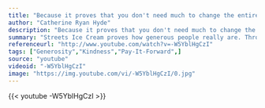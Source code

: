 ```yaml
---
title: "Because it proves that you don't need much to change the entire world for the better. You can start with the most ordinary ingredients. You can start with the world you've got."
author: "Catherine Ryan Hyde"
description: "Because it proves that you don't need much to change the entire world for the better. You can start with the most ordinary ingredients. You can start with the world you've got. - Catherine Ryan Hyde quotes from GetInspired365.com"
summary: "Streets Ice Cream proves how generous people really are. Through a live experiment, customers were told that their ice cream had already been paid for by the customer before them! People were very surprised and excited by their free ice cream! Customers were then given the opportunity to pay for the next person's ice cream and bring a moment of joy to someone they had never met before! 100% of people said yes... and the Streets Chain of Joy was created!"
referenceurl: "http://www.youtube.com/watch?v=-W5YblHgCzI"
tags: ["Generosity","Kindness","Pay-It-Forward",]
source: "youtube"
videoid: "-W5YblHgCzI"
image: "https://img.youtube.com/vi/-W5YblHgCzI/0.jpg"
---
```


{{< youtube -W5YblHgCzI >}}
